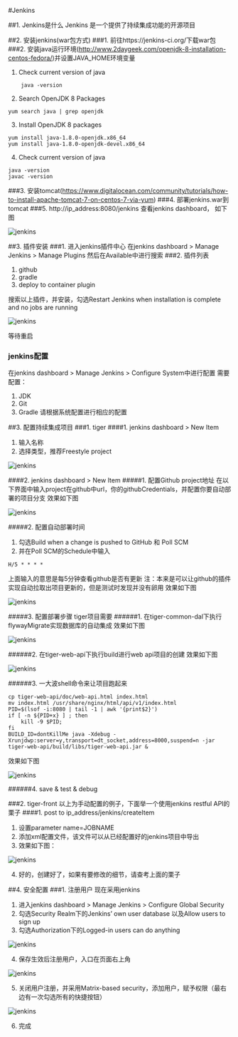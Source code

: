 #Jenkins

##1. Jenkins是什么
Jenkins 是一个提供了持续集成功能的开源项目

##2. 安装jenkins(war包方式)
###1. 前往https://jenkins-ci.org/下载war包
###2. 安装java运行环境(http://www.2daygeek.com/openjdk-8-installation-centos-fedora/)并设置JAVA_HOME环境变量
1. Check current version of java
```
	java -version
```
2. Search OpenJDK 8 Packages
```
yum search java | grep openjdk
```
3. Install OpenJDK 8 packages
```
yum install java-1.8.0-openjdk.x86_64
yum install java-1.8.0-openjdk-devel.x86_64

```
4. Check current version of java
```
java -version
javac -version
```
###3. 安装tomcat(https://www.digitalocean.com/community/tutorials/how-to-install-apache-tomcat-7-on-centos-7-via-yum)
###4. 部署jenkins.war到tomcat 
###5. http://ip_address:8080/jenkins 查看jenkins dashboard， 如下图

 ![jenkins](img/jenkins_dashboard.png) 
 
##3. 插件安装
###1. 进入jenkins插件中心
在jenkins dashboard > Manage Jenkins > Manage Plugins
然后在Available中进行搜索
###2. 插件列表
1. github
2. gradle
3. deploy to container plugin

搜索以上插件，并安装，勾选Restart Jenkins when installation is complete and no jobs are running

 ![jenkins](img/jenkins_install_plugins.png) 

等待重启

### jenkins配置
在jenkins dashboard > Manage Jenkins > Configure System中进行配置
需要配置：
1. JDK
2. Git
3. Gradle
请根据系统配置进行相应的配置

##3. 配置持续集成项目
###1. tiger
####1. jenkins dashboard > New Item
1. 输入名称
2. 选择类型，推荐Freestyle project

 ![jenkins](img/jenkins_create_01.png) 

####2. jenkins dashboard > New Item
#####1. 配置Github project地址
在以下界面中输入project在github中url，你的githubCredentials，并配置你要自动部署的项目分支
效果如下图

 ![jenkins](img/jenkins_create_02.png) 

#####2. 配置自动部署时间
1. 勾选Build when a change is pushed to GitHub 和 Poll SCM
2. 并在Poll SCM的Schedule中输入
```
H/5 * * * *
```
上面输入的意思是每5分钟查看github是否有更新
注：本来是可以让github的插件实现自动拉取出项目更新的，但是测试时发现并没有卵用
效果如下图

 ![jenkins](img/jenkins_create_03.png) 

#####3. 配置部署步骤
tiger项目需要
######1. 在tiger-common-dal下执行flywayMigrate实现数据库的自动集成
效果如下图

 ![jenkins](img/jenkins_create_04.png) 
 
######2. 在tiger-web-api下执行build进行web api项目的创建
效果如下图

 ![jenkins](img/jenkins_create_05.png) 
 
######3. 一大波shell命令来让项目跑起来
```
cp tiger-web-api/doc/web-api.html index.html
mv index.html /usr/share/nginx/html/api/v1/index.html
PID=$(lsof -i:8080 | tail -1 | awk '{print$2}')
if [ -n ${PID+x} ] ; then 
    kill -9 $PID;
fi
BUILD_ID=dontKillMe java -Xdebug -Xrunjdwp:server=y,transport=dt_socket,address=8000,suspend=n -jar tiger-web-api/build/libs/tiger-web-api.jar &
```
效果如下图

 ![jenkins](img/jenkins_create_06.png) 

######4. save & test & debug

###2. tiger-front
以上为手动配置的例子，下面举一个使用jenkins restful API的栗子
####1. post to ip_address/jenkins/createItem
1. 设置parameter name=JOBNAME
2. 添加xml配置文件，该文件可以从已经配置好的jenkins项目中导出
3. 效果如下图：

 ![jenkins](img/jenkins_create_restAPI.png) 

4. 好的，创建好了，如果有要修改的细节，请查考上面的栗子

##4. 安全配置
###1. 注册用户
现在采用jenkins
1. 进入jenkins dashboard > Manage Jenkins > Configure Global Security
2. 勾选Security Realm下的Jenkins’ own user database 以及Allow users to sign up
3. 勾选Authorization下的Logged-in users can do anything 

 ![jenkins](img/jenkins_user_add.png) 

4. 保存生效后注册用户，入口在页面右上角

 ![jenkins](img/jenkins_user_register.png) 

5. 关闭用户注册，并采用Matrix-based security，添加用户，赋予权限（最右边有一次勾选所有的快捷按钮）

 ![jenkins](img/jenkins_user_security.png) 

6. 完成

